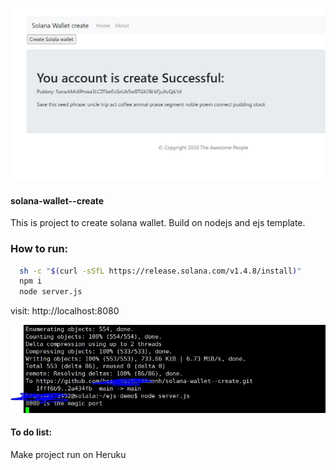 <img src="https://github.com/hoangdaothienmenh/solana-wallet--create/blob/main/account_create.jpg?raw=true"></img>

####  solana-wallet--create

This is project to create solana wallet. Build on nodejs and ejs template. 


### How to run:

```bash
  sh -c "$(curl -sSfL https://release.solana.com/v1.4.8/install)"
  npm i
  node server.js
  ```
  visit:  http://localhost:8080
  
  <img src="https://raw.githubusercontent.com/hoangdaothienmenh/solana-wallet--create/main/server.jpng.JPG"></img>

#### To do list:
  Make project run on Heruku
